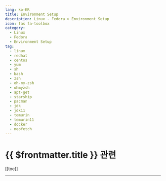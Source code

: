 ```yaml
---
lang: ko-KR
title: Environment Setup
description: Linux - Fedora > Environment Setup
icon: fas fa-toolbox
category:
  - Linux 
  - Fedora
  - Environment Setup
tag:
  - linux
  - redhat
  - centos
  - yum
  - sh
  - bash
  - zsh
  - oh-my-zsh
  - ohmyzsh
  - apt-get
  - starship
  - pacman
  - jdk 
  - jdk11
  - temurin
  - temurin11
  - docker
  - neofetch
---
```


# {{ $frontmatter.title }} 관련

[[toc]]

---

<TagLinks />